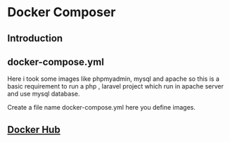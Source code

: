 # Docker Composer

## Introduction

## docker-compose.yml

Here i took some images like phpmyadmin, mysql and apache so this is a basic requirement to run a php , laravel project which run in apache server and use mysql database.


Create a file name docker-compose.yml here you define images.

## [Docker Hub](https://hub.docker.com/) 